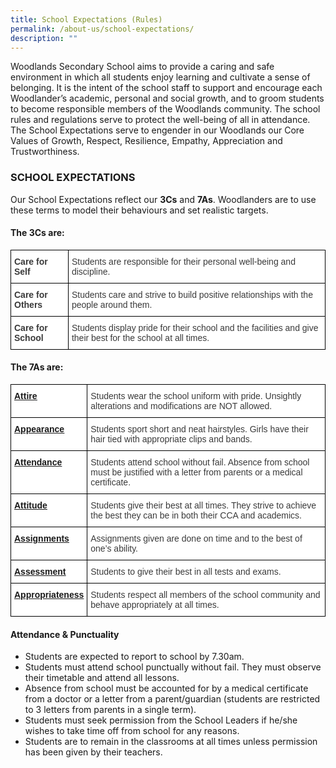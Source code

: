 ```yaml
---
title: School Expectations (Rules)
permalink: /about-us/school-expectations/
description: ""
---
```

Woodlands Secondary School aims to provide a caring and safe environment in which all students enjoy learning and cultivate a sense of belonging. It is the intent of the school staff to support and encourage each Woodlander’s academic, personal and social growth, and to groom students to become responsible members of the Woodlands community. The school rules and regulations serve to protect the well-being of all in attendance. The School Expectations serve to engender in our Woodlands our Core Values of Growth, Respect, Resilience, Empathy, Appreciation and Trustworthiness.

### SCHOOL EXPECTATIONS

Our School Expectations reflect our **3Cs** and **7As**. Woodlanders are to use these terms to model their behaviours and set realistic targets.

#### **The 3Cs are:**

<style type="text/css">
.tg  {border-collapse:collapse;border-spacing:0;margin:0px auto;}
.tg td{border-color:black;border-style:solid;border-width:1px;font-family:Arial, sans-serif;font-size:14px;
  overflow:hidden;padding:10px 5px;word-break:normal;}
.tg th{border-color:black;border-style:solid;border-width:1px;font-family:Arial, sans-serif;font-size:14px;
  font-weight:normal;overflow:hidden;padding:10px 5px;word-break:normal;}
.tg .tg-dox4{background-color:#FFF;color:#3A3A3A;text-align:left;vertical-align:top}
.tg .tg-c1uv{background-color:#FFF;color:#3A3A3A;font-weight:bold;text-align:left;vertical-align:top}
</style>
<table class="tg">
<tbody>
  <tr>
    <td class="tg-c1uv"><span style="font-weight:bold;font-style:inherit">Care for Self</span></td>
    <td class="tg-dox4"><span style="font-weight:inherit;font-style:inherit">Students are responsible for their personal well-being and discipline.</span></td>
  </tr>
  <tr>
    <td class="tg-c1uv"><span style="font-weight:bold;font-style:inherit">Care for Others</span></td>
    <td class="tg-dox4"><span style="font-weight:inherit;font-style:inherit">Students care and strive to build positive relationships with the people around them.</span></td>
  </tr>
  <tr>
    <td class="tg-c1uv"><span style="font-weight:bold;font-style:inherit">Care for School</span></td>
    <td class="tg-dox4"><span style="font-weight:inherit;font-style:inherit">Students display pride for their school and the facilities and give their best for the school at all times.</span></td>
  </tr>
</tbody>
</table>

#### **The 7As are:**

<style type="text/css">
.tg  {border-collapse:collapse;border-spacing:0;margin:0px auto;}
.tg td{border-color:black;border-style:solid;border-width:1px;font-family:Arial, sans-serif;font-size:14px;
  overflow:hidden;padding:10px 5px;word-break:normal;}
.tg th{border-color:black;border-style:solid;border-width:1px;font-family:Arial, sans-serif;font-size:14px;
  font-weight:normal;overflow:hidden;padding:10px 5px;word-break:normal;}
.tg .tg-fdt3{background-color:#FFF;color:#034289;font-weight:bold;text-align:left;text-decoration:underline;vertical-align:top}
.tg .tg-dox4{background-color:#FFF;color:#3A3A3A;text-align:left;vertical-align:top}
</style>
<table class="tg">
<tbody>
  <tr>
    <td class="tg-fdt3"><a href="#1"><span style="font-weight:inherit;font-style:inherit;text-decoration:underline">Attire</span></a></td>
    <td class="tg-dox4"><span style="font-weight:inherit;font-style:inherit">Students wear the school uniform with pride. Unsightly alterations and modifications are NOT allowed.</span></td>
  </tr>
  <tr>
    <td class="tg-fdt3"><a href="#2"><span style="font-weight:inherit;font-style:inherit;text-decoration:underline">Appearance</span></a></td>
    <td class="tg-dox4"><span style="font-weight:inherit;font-style:inherit">Students sport short and neat hairstyles. Girls have their hair tied with appropriate clips and bands.</span></td>
  </tr>
  <tr>
    <td class="tg-fdt3"><a href="https://woodlandssec.moe.edu.sg/about-us/school-expectations/#attendance"><span style="font-weight:bold;font-style:inherit">Attendance</span></a></td>
    <td class="tg-dox4"><span style="font-weight:inherit;font-style:inherit">Students attend school without fail. Absence from school must be justified with a letter from parents or a medical certificate.</span></td>
  </tr>
  <tr>
    <td class="tg-fdt3"><a href="https://woodlandssec.moe.edu.sg/about-us/school-expectations/#attitude"><span style="font-weight:bold;font-style:inherit">Attitude</span></a></td>
    <td class="tg-dox4"><span style="font-weight:inherit;font-style:inherit">Students give their best at all times. They strive to achieve the best they can be in both their CCA and academics.</span></td>
  </tr>
  <tr>
    <td class="tg-fdt3"><a href="https://woodlandssec.moe.edu.sg/about-us/school-expectations/#assignments"><span style="font-weight:bold;font-style:inherit">Assignments</span></a></td>
    <td class="tg-dox4"><span style="font-weight:inherit;font-style:inherit">Assignments given are done on time and to the best of one’s ability.</span></td>
  </tr>
  <tr>
    <td class="tg-fdt3"><a href="https://woodlandssec.moe.edu.sg/about-us/school-expectations/#assessment"><span style="font-weight:bold;font-style:inherit">Assessment</span></a></td>
    <td class="tg-dox4"><span style="font-weight:inherit;font-style:inherit">Students to give their best in all tests and exams.</span></td>
  </tr>
  <tr>
    <td class="tg-fdt3"><a href="https://woodlandssec.moe.edu.sg/about-us/school-expectations/#appropriateness"><span style="font-weight:bold;font-style:inherit">Appropriateness</span></a></td>
    <td class="tg-dox4"><span style="font-weight:inherit;font-style:inherit">Students respect all members of the school community and behave appropriately at all times.</span></td>
  </tr>
</tbody>
</table>



<a id="1"></a>
#### Attendance & Punctuality

*   Students are expected to report to school by 7.30am.
*   Students must attend school punctually without fail. They must observe their timetable and attend all lessons.
*   Absence from school must be accounted for by a medical certificate from a doctor or a letter from a parent/guardian (students are restricted to 3 letters from parents in a single term).
*   Students must seek permission from the School Leaders if he/she wishes to take time off from school for any reasons.
*   Students are to remain in the classrooms at all times unless permission has been given by their teachers.